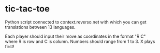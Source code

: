 # tic-tac-toe
Python script connected to context.reverso.net with which you can get translations between 13 languages.

Each player should input their move as coordinates in the format "R C" where R is row and C is column.
Numbers should range from 1 to 3.
X plays first!
